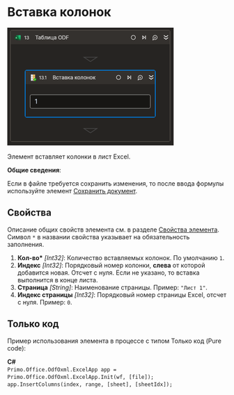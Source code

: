 # Вставка колонок

![](../../../../resources/activities/basic/odf/table/Cropped-InsertColumn.png)

Элемент вставляет колонки в лист Excel.

**Общие сведения**:

Если в файле требуется сохранить изменения, то после ввода формулы используйте элемент [Сохранить документ](https://docs.primo-rpa.ru/primo-rpa/g_elements/el_basic/els-odf/els-table/el-odftable-save).

## Свойства

Описание общих свойств элемента см. в разделе [Свойства элемента](https://docs.primo-rpa.ru/primo-rpa/primo-studio/process/elements#svoistva-elementa).\
Символ `*` в названии свойства указывает на обязательность заполнения.

1. **Кол-во\*** *[Int32]*: Количество вставляемых колонок. По умолчанию `1`.
2. **Индекс** *[Int32]*: Порядковый номер колонки, **слева** от которой добавится новая. Отсчет с нуля. Если не указано, то вставка выполнится в конце листа.
3. **Страница** *[String]*: Наименование страницы. Пример: `"Лист 1"`.
4. **Индекс страницы** *[Int32]*: Порядковый номер страницы Excel, отсчет с нуля. Пример: `0`.

## Только код
Пример использования элемента в процессе с типом Только код (Pure code):  

**C#**  
`Primo.Office.OdfOxml.ExcelApp app = Primo.Office.OdfOxml.ExcelApp.Init(wf, [file]);`  
`app.InsertColumns(index, range, [sheet], [sheetIdx]);`
